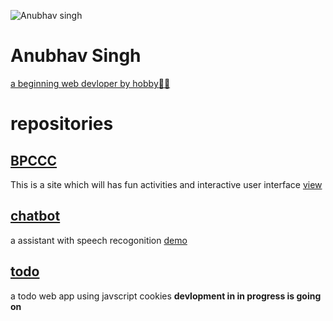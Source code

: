 ![Anubhav singh](S.png)
# Anubhav Singh
[a beginning web devloper by hobby:man_technologist:](https://github.com/AnubhavSingh0708)
# repositories 
## [BPCCC](https://github.com/AnubhavSingh0708/BPCCC)
This is a site which will has fun activities and interactive user interface 
[view](https://anubhavsingh0708.github.io/BPCCC/)
## [chatbot](https://github.com/AnubhavSingh0708/Chatbot) 
a assistant with speech recogonition 
[demo](https://anubhavsingh0708.github.io/Chatbot/)
## [todo](https://github.com/AnubhavSingh0708/todo) 
a todo web app using javscript cookies **devlopment in in progress is going on** 
